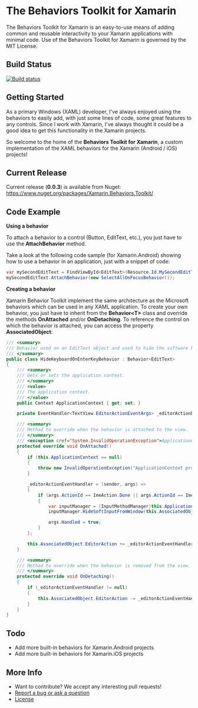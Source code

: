 # **The Behaviors Toolkit for Xamarin**
The Behaviors Toolkit for Xamarin is an easy-to-use means of adding common and reusable interactivity to your Xamarin applications with minimal code. Use of the Behaviors Toolkit for Xamarin is governed by the MIT License.

## Build Status
[![Build status](https://ci.appveyor.com/api/projects/status/goi8xb7yjvdvbcdk?svg=true)](https://ci.appveyor.com/project/ThomasLebrun/xamarinbehaviorstoolkit)

## Getting Started
As a primary Windows (XAML) developer, I've always enjoyed using the behaviors to easily add, with just some lines of code, some great features to any controls.
Since I work with Xamarin, I've always thought  it could be a good idea to get this functionality in the Xamarin projects.

So welcome to the home of the **Behaviors Toolkit for Xamarin**, a custom implementation of the XAML behaviors for the Xamarin (Android / iOS) projects!

## Current Release
 Current release (**0.0.3**) is available from Nuget:
 https://www.nuget.org/packages/Xamarin.Behaviors.Toolkit/

## Code Example
 **Using a behavior**
 
 To attach a behavior to a control (Button, EditText, etc.), you just have to use the **AttachBehavior** method.

 Take a look at the following code sample (for Xamarin.Android) showing how to use a behavior in an application, just with a snippet of code:
 ```cs
var mySecondEditText = FindViewById<EditText>(Resource.Id.MySecondEditText);
mySecondEditText.AttachBehavior(new SelectAllOnFocusBehavior());
 ```

**Creating a behavior**

Xamarin Behavior Toolkit implement the same architecture as the Microsoft behaviors which can be used in any XAML application. To create your own behavior, you just have to inherit from the **Behavior\<T\>** class and override the methods **OnAttached** and/or **OnDetaching**. To reference the control on which the behavior is attached, you can access the property **AssociatedObject**:
```cs
/// <summary>
/// Behavior used on an EditText object and used to hide the software keyboard when one of the following key is pressed: "Done", "Search" or "Go"
/// </summary>
public class HideKeyboardOnEnterKeyBehavior : Behavior<EditText>
{
    /// <summary>
    /// Gets or sets the application context.
    /// </summary>
    /// <value>
    /// The application context.
    /// </value>
    public Context ApplicationContext { get; set; }

    private EventHandler<TextView.EditorActionEventArgs> _editorActionEventHandler;

    /// <summary>
    /// Method to override when the behavior is attached to the view.
    /// </summary>
    /// <exception cref="System.InvalidOperationException">ApplicationContext property needs to be set in order to use this behavior.</exception>
    protected override void OnAttached()
    {
        if (this.ApplicationContext == null)
        {
            throw new InvalidOperationException("ApplicationContext property needs to be set in order to use this behavior.");
        }

        _editorActionEventHandler = (sender, args) =>
        {
            if (args.ActionId == ImeAction.Done || args.ActionId == ImeAction.Search || args.ActionId == ImeAction.Go || args.ActionId == ImeAction.Next)
            {
                var inputManager = (InputMethodManager)this.ApplicationContext.GetSystemService(Context.InputMethodService);
                inputManager.HideSoftInputFromWindow(this.AssociatedObject.WindowToken, HideSoftInputFlags.None);

                args.Handled = true;
            }
        };

        this.AssociatedObject.EditorAction += _editorActionEventHandler;
    }

    /// <summary>
    /// Method to override when the behavior is removed from the view.
    /// </summary>
    protected override void OnDetaching()
    {
        if (_editorActionEventHandler != null)
        {
            this.AssociatedObject.EditorAction -= _editorActionEventHandler;
        }
    }
}
 ```

## Todo
 - Add more built-in behaviors for Xamarin.Android projects
 - Add more built-in behaviors for Xamarin.iOS projects

## More Info
 - Want to contribute? We accept any interesting pull requests!
 - [Report a bug or ask a question](https://github.com/ThomasLebrun/XamarinBehaviorsToolkit/issues)
 - [License](http://opensource.org/licenses/MIT)

